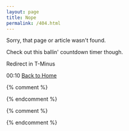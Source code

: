 ```yaml
---
layout: page
title: Nope
permalink: /404.html
---
```




<p>Sorry, that page or article wasn't found.</p>

<p>Check out this ballin' countdown timer though.</p>

<div class="redirect-countdown">
<p>Redirect in T-Minus</p>
<span id="time">00:10</span>
<a class="snooze-button" href="{{ site.baseurl }}/">Back to Home</a>
</div>



{% comment %}
<!-- 
script for 404 redirect timer needs following before </head> wrapped in a liquid if statement like so: if page.url == "/404.html"
<meta http-equiv="refresh" content="10; url=/">
-->
{% endcomment %}

<script>
function startTimer(duration, display) {
    var timer = duration, minutes, seconds;
    setInterval(function () {
        minutes = parseInt(timer / 60, 10)
        seconds = parseInt(timer % 60, 10);

        minutes = minutes < 10 ? "0" + minutes : minutes;
        seconds = seconds < 10 ? "0" + seconds : seconds;

        display.textContent = minutes + ":" + seconds;

        if (--timer < 0) {
            timer = duration;
        }
    }, 1000);
}

window.onload = function () {
    var timeRemaining = 10, // time remaining in seconds
        display = document.querySelector('#time');
    startTimer(timeRemaining, display);
};
</script>











{% comment %}

{% endcomment %}